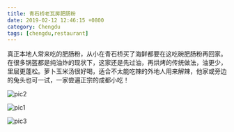 ```yaml
---
title: 青石桥老瓦房肥肠粉
date: 2019-02-12 12:46:15 +0800
category: Chengdu
tags: [chengdu,restaurant]
---
```


真正本地人常来吃的肥肠粉，从小在青石桥买了海鲜都要在这吃碗肥肠粉再回家。
在很多锅盔都是纯油炸的现状下，这家还是先过油，再烘烤的传统做法，油更少，里层更蓬松。萝卜玉米汤很好喝，适合不太能吃辣的外地人用来解辣，他家或旁边的兔头也可一试，一家尝遍正宗的成都小吃！

![pic2](https://chenxie-fun.oss-cn-shenzhen.aliyuncs.com/travel/chengdu/qingshiqiaofeichangfen_pic2.jpeg)

![pic1](https://chenxie-fun.oss-cn-shenzhen.aliyuncs.com/travel/chengdu/qingshiqiaofeichangfen_pic1.jpeg)

![pic3](https://chenxie-fun.oss-cn-shenzhen.aliyuncs.com/travel/chengdu/qingshiqiaofeichangfen_pic3.jpeg)

